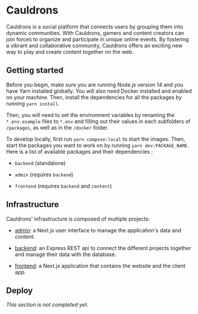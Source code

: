 # Cauldrons

Cauldrons is a social platform that connects users by grouping them into dynamic communities. With Cauldrons, gamers and content creators can join forces to organize and participate in unique online events. By fostering a vibrant and collaborative community, Cauldrons offers an exciting new way to play and create content together on the web.

## Getting started

Before you begin, make sure you are running Node.js version 14 and you have Yarn installed globally. You will also need Docker installed and enabled on your machine. Then, install the dependencies for all the packages by running `yarn install`.

Then, you will need to set the environment variables by renaming the `*.env.example` files to `*.env` and filling out their values in each subfolders of `/packages`, as well as in the `/docker` folder.

To develop locally, first run `yarn compose:local` to start the images. Then, start the packages you want to work on by running `yarn dev:PACKAGE_NAME`. Here is a list of available packages and their dependencies :

- `backend` (standalone)

- `admin` (requires `backend`)

- `frontend` (requires `backend` and `content`)

## Infrastructure

Cauldrons' infrastructure is composed of multiple projects:

- [admin](./packages/admin/README.md): a Next.js user interface to manage the application's data and content.

- [backend](./packages/backend/README.md): an Express REST api to connect the different projects together and manage their data with the database.

- [frontend](./packages/frontend/README.md): a Next.js application that contains the website and the client app.

## Deploy

_This section is not completed yet._
